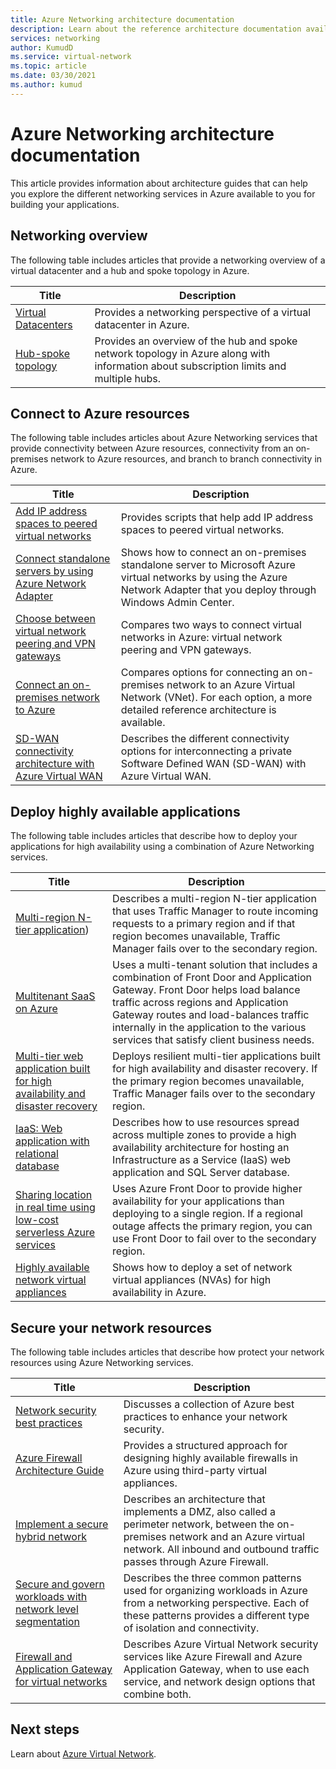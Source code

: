 ```yaml
---
title: Azure Networking architecture documentation
description: Learn about the reference architecture documentation available for Azure networking services.
services: networking
author: KumudD
ms.service: virtual-network
ms.topic: article
ms.date: 03/30/2021
ms.author: kumud
---
```

# Azure Networking architecture documentation

This article provides information about architecture guides that can help you explore the different networking services in Azure available to you for building your applications.

## Networking overview

The following table includes articles that provide a networking overview of a virtual datacenter and a hub and spoke topology in Azure.

|Title |Description  |
|---------|---------|
|[Virtual Datacenters](/azure/architecture/vdc/networking-virtual-datacenter)   | Provides a networking perspective of a virtual datacenter in Azure.       |
|[Hub-spoke topology](/azure/architecture/reference-architectures/hybrid-networking/hub-spoke)  |Provides an overview of the hub and spoke network topology in Azure along with information about subscription limits and multiple hubs.          |

## Connect to Azure resources

The following table includes articles about Azure Networking services that provide connectivity between Azure resources, connectivity from an on-premises network to Azure resources, and branch to branch connectivity in Azure.

|Title |Description  |
|---------|---------|
|[Add IP address spaces to peered virtual networks](/azure/architecture/networking/prefixes/add-ip-space-peered-vnet)     | Provides scripts that help add IP address spaces to peered virtual networks.        |
|[Connect standalone servers by using Azure Network Adapter](/azure/architecture/hybrid/azure-network-adapter)   | Shows how to connect an on-premises standalone server to Microsoft Azure virtual networks by using the Azure Network Adapter that you deploy through Windows Admin Center.        |
|[Choose between virtual network peering and VPN gateways](/azure/architecture/reference-architectures/hybrid-networking/vnet-peering)   | Compares two ways to connect virtual networks in Azure: virtual network peering and VPN gateways.        |
|[Connect an on-premises network to Azure](/azure/architecture/reference-architectures/hybrid-networking/)  | Compares options for connecting an on-premises network to an Azure Virtual Network (VNet). For each option, a more detailed reference architecture is available.        |
|[SD-WAN connectivity architecture with Azure Virtual WAN](../../virtual-wan/sd-wan-connectivity-architecture.md)|Describes the different connectivity options for interconnecting a private Software Defined WAN (SD-WAN) with Azure Virtual WAN.|

## Deploy highly available applications

The following table includes articles that describe how to deploy your applications for high availability using a combination of Azure Networking services.

|Title |Description  |
|---------|---------|
|[Multi-region N-tier application](/azure/architecture/reference-architectures/n-tier/multi-region-sql-server))  | Describes a multi-region N-tier application that uses Traffic Manager to route incoming requests to a primary region and if that region becomes unavailable, Traffic Manager fails over to the secondary region.      |
| [Multitenant SaaS on Azure](https://docs.microsoft.com/azure/architecture/example-scenario/multi-saas/multitenant-saas)       |   Uses a multi-tenant solution that includes a combination of Front Door and Application Gateway.  Front Door helps load balance traffic across regions and Application Gateway routes and load-balances traffic internally in the application to the various services that satisfy client business needs.  |
| [Multi-tier web application built for high availability and disaster recovery ](https://docs.microsoft.com/azure/architecture/example-scenario/infrastructure/multi-tier-app-disaster-recovery)        |      Deploys resilient multi-tier applications built for high availability and disaster recovery. If the primary region becomes unavailable, Traffic Manager fails over to the secondary region.  |
|[IaaS: Web application with relational database](/azure/architecture/high-availability/ref-arch-iaas-web-and-db)    |   Describes how to use resources spread across multiple zones to provide a high availability architecture for hosting an Infrastructure as a Service (IaaS) web application and SQL Server database.     |
|[Sharing location in real time using low-cost serverless Azure services](/azure/architecture/example-scenario/signalr/#azure-front-door)       |   Uses Azure Front Door to provide higher availability for your applications than deploying to a single region. If a regional outage affects the primary region, you can use Front Door to fail over to the secondary region.      |
|[Highly available network virtual appliances](/azure/architecture/reference-architectures/dmz/nva-ha)     | Shows how to deploy a set of network virtual appliances (NVAs) for high availability in Azure.        |

## Secure your network resources

The following table includes articles that describe how protect your network resources using Azure Networking services.

|Title |Description  |
|---------|---------|
|[Network security best practices](../../security/fundamentals/network-best-practices.md) |Discusses a collection of Azure best practices to enhance your network security.         |
[Azure Firewall Architecture Guide](/azure/architecture/example-scenario/firewalls/) | Provides a structured approach for designing highly available firewalls in Azure using third-party virtual appliances.        |
|[Implement a secure hybrid network](/azure/architecture/reference-architectures/dmz/secure-vnet-dmz)     | Describes an architecture that implements a DMZ, also called a perimeter network, between the on-premises network and an Azure virtual network. All inbound and outbound traffic passes through Azure Firewall.        |
|[Secure and govern workloads with network level segmentation](/azure/architecture/reference-architectures/hybrid-networking/network-level-segmentation) | Describes the three common patterns used for organizing workloads in Azure from a networking perspective.   Each of these patterns provides a different type of isolation and connectivity.      |
|[Firewall and Application Gateway for virtual networks](/azure/architecture/example-scenario/gateway/firewall-application-gateway) | Describes Azure Virtual Network security services like Azure Firewall and Azure Application Gateway, when to use each service, and network design options that combine both.      |

## Next steps

Learn about [Azure Virtual Network](../../virtual-network/virtual-networks-overview.md).
